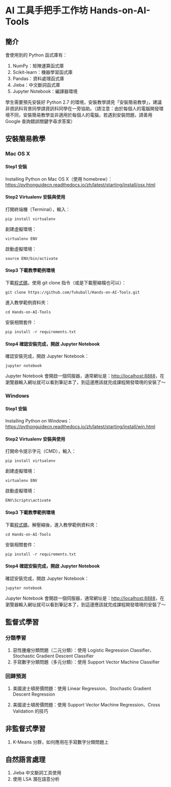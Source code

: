 # AI 工具手把手工作坊 Hands-on-AI-Tools

## 簡介

會使用到的 Python 函式庫有：

1. NumPy：矩陣運算函式庫
2. Scikit-learn：機器學習函式庫
3. Pandas：資料處理函式庫
4. Jieba：中文斷詞函式庫
5. Jupyter Notebook：編譯器環境

學生需要預先安裝好 Python 2.7 的環境，安裝教學請見「安裝簡易教學」，建議非資訊科背景同學請資訊科同學在一旁協助。（請注意：由於每個人的電腦開發環境不同，安裝簡易教學並非適用於每個人的電腦，若遇到安裝問題，請善用 Google 查詢錯誤關鍵字尋求答案）

## 安裝簡易教學

### Mac OS X

#### Step1 安裝

Installing Python on Mac OS X（使用 homebrew）：https://pythonguidecn.readthedocs.io/zh/latest/starting/install/osx.html

#### Step2 Virtualenv 安裝與使用

打開終端機（Terminal），輸入：

```shell
pip install virtualenv
```

創建虛擬環境：

```shell
virtualenv ENV
```

啟動虛擬環境：

```shell
source ENV/bin/activate
```

#### Step3 下載教學範例環境

下載[程式碼](https://github.com/fukuball/Hands-on-AI-Tools)，使用 git clone 指令（或是下載壓縮檔也可以）：

```shell
git clone https://github.com/fukuball/Hands-on-AI-Tools.git
```

進入教學範例資料夾：

```shell
cd Hands-on-AI-Tools
```

安裝相關套件：

```shell
pip install -r requirements.txt
```

#### Step4 確認安裝完成，開啟 Jupyter Notebook

確認安裝完成，開啟 Jupyter Notebook：

```shell
jupyter notebook
```

Jupyter Notebook 會開啟一個伺服器，通常網址是：[http://localhost:8888](http://localhost:8888)，在瀏覽器輸入網址就可以看到筆記本了，到這邊應該就完成課程開發環境的安裝了～

### Windows

#### Step1 安裝

Installing Python on Windows：https://pythonguidecn.readthedocs.io/zh/latest/starting/install/win.html

#### Step2 Virtualenv 安裝與使用

打開命令提示字元（CMD），輸入：

```shell
pip install virtualenv
```

創建虛擬環境：

```shell
virtualenv ENV
```

啟動虛擬環境：

```shell
ENV\Scripts\activate
```

#### Step3 下載教學範例環境

下載[程式碼](https://github.com/fukuball/Hands-on-AI-Tools)，解壓縮後，進入教學範例資料夾：

```shell
cd Hands-on-AI-Tools
```

安裝相關套件：

```shell
pip install -r requirements.txt
```

#### Step4 確認安裝完成，開啟 Jupyter Notebook

確認安裝完成，開啟 Jupyter Notebook：

```shell
jupyter notebook
```

Jupyter Notebook 會開啟一個伺服器，通常網址是：[http://localhost:8888](http://localhost:8888)，在瀏覽器輸入網址就可以看到筆記本了，到這邊應該就完成課程開發環境的安裝了～

## 監督式學習

### 分類學習

1. 惡性腫瘤分類問題（二元分類）：使用 Logistic Regression Classifier、Stochastic Gradient Descent Classifier
2. 手寫數字分類問題（多元分類）：使用 Support Vector Machine Classifier

### 回歸預測

1. 美國波士頓房價問題：使用 Linear Regression、Stochastic Gradient Descent Regression

2. 美國波士頓房價問題：使用 Support Vector Machine Regression、Cross Validation 的技巧

## 非監督式學習

1. K-Means 分群，如何應用在手寫數字分類問題上

## 自然語言處理

1. Jieba 中文斷詞工具使用
2. 使用 LSA 潛在語意分析
